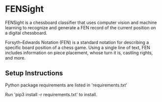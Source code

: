 # FENSight
FENSight is a chessboard classifier that uses computer vision and machine learning to recognize and generate a FEN record of the current position on a digital chessboard. 

Forsyth–Edwards Notation (FEN) is a standard notation for describing a specific board position of a chess game. Using a single line of text, FEN includes information on piece placement, whose turn it is, castling rights, and more.

## Setup Instructions

Python package requirements are listed in 'requirements.txt'

Run 'pip3 install -r requirements.txt' to install.
